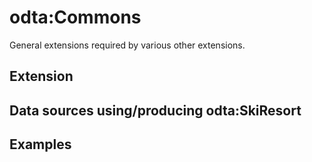 # odta:Commons

General extensions required by various other extensions.

## Extension

## Data sources using/producing odta:SkiResort

## Examples
